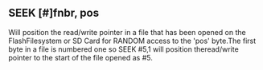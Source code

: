 ## SEEK [#]fnbr, pos

Will position the read/write pointer in a file that has been opened on the FlashFilesystem or SD Card for RANDOM access to the 'pos' byte.The first byte in a file is numbered one so SEEK #5,1 will position theread/write pointer to the start of the file opened as #5.